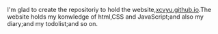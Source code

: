 I'm glad to create the repositoriy to hold the website,[xcvyu.github.io](https;//xcvyu.github.io).The website holds my konwledge of html,CSS and JavaScript;and also my diary;and my todolist;and so on.